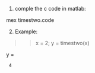 1) comple the c code in matlab:

 mex timestwo.code


 2) Example:
 >> x = 2;
>> y = timestwo(x)

y =

     4



